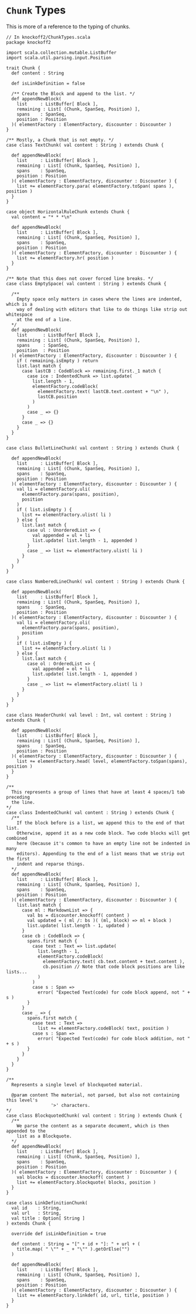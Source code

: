 # `Chunk` Types #

This is more of a reference to the typing of chunks.

    // In knockoff2/ChunkTypes.scala
    package knockoff2
    
    import scala.collection.mutable.ListBuffer
    import scala.util.parsing.input.Position
    
    trait Chunk {
      def content : String
      
      def isLinkDefinition = false

      /** Create the Block and append to the list. */
      def appendNewBlock(
        list     : ListBuffer[ Block ],
        remaining : List[ (Chunk, SpanSeq, Position) ],
        spans    : SpanSeq,
        position : Position
      )( elementFactory : ElementFactory, discounter : Discounter )
    }
    
    /** Mostly, a Chunk that is not empty. */
    case class TextChunk( val content : String ) extends Chunk {

      def appendNewBlock(
        list     : ListBuffer[ Block ],
        remaining : List[ (Chunk, SpanSeq, Position) ],
        spans    : SpanSeq,
        position : Position
      )( elementFactory : ElementFactory, discounter : Discounter ) {
        list += elementFactory.para( elementFactory.toSpan( spans ), position )
      }
    }
    
    case object HorizontalRuleChunk extends Chunk {
      val content = "* * *\n"
      
      def appendNewBlock(
        list     : ListBuffer[ Block ],
        remaining : List[ (Chunk, SpanSeq, Position) ],
        spans    : SpanSeq,
        position : Position
      )( elementFactory : ElementFactory, discounter : Discounter ) {
        list += elementFactory.hr( position )
      }
    }

    /** Note that this does not cover forced line breaks. */
    case class EmptySpace( val content : String ) extends Chunk {

      /**
        Empty space only matters in cases where the lines are indented, which is a
        way of dealing with editors that like to do things like strip out whitespace
        at the end of a line.
      */
      def appendNewBlock(
        list      : ListBuffer[ Block ],
        remaining : List[ (Chunk, SpanSeq, Position) ],
        spans     : SpanSeq,
        position  : Position
      )( elementFactory : ElementFactory, discounter : Discounter ) {
        if ( remaining.isEmpty ) return
        list.last match {
          case lastCB : CodeBlock => remaining.first._1 match {
            case ice : IndentedChunk => list.update(
              list.length - 1,
              elementFactory.codeBlock(
                elementFactory.text( lastCB.text.content + "\n" ),
                lastCB.position
              )
            )
            case _ => {}
          }
          case _ => {}
        }
      }
    }

    case class BulletLineChunk( val content : String ) extends Chunk {

      def appendNewBlock(
        list     : ListBuffer[ Block ],
        remaining : List[ (Chunk, SpanSeq, Position) ],
        spans    : SpanSeq,
        position : Position
      )( elementFactory : ElementFactory, discounter : Discounter ) {
        val li = elementFactory.uli(
          elementFactory.para(spans, position),
          position
        )
        if ( list.isEmpty ) {
          list += elementFactory.ulist( li )
        } else {
          list.last match {
            case ul : UnorderedList => {
              val appended = ul + li
              list.update( list.length - 1, appended )
            }
            case _ => list += elementFactory.ulist( li )
          }
        }
      }
    }
    
    case class NumberedLineChunk( val content : String ) extends Chunk {

      def appendNewBlock(
        list     : ListBuffer[ Block ],
        remaining : List[ (Chunk, SpanSeq, Position) ],
        spans    : SpanSeq,
        position : Position
      )( elementFactory : ElementFactory, discounter : Discounter ) {
        val li = elementFactory.oli(
          elementFactory.para(spans, position),
          position
        )
        if ( list.isEmpty ) {
          list += elementFactory.olist( li )
        } else {
          list.last match {
            case ol : OrderedList => {
              val appended = ol + li
              list.update( list.length - 1, appended )
            }
            case _ => list += elementFactory.olist( li )
          }
        }
      }
    }
    
    case class HeaderChunk( val level : Int, val content : String ) extends Chunk {

      def appendNewBlock(
        list     : ListBuffer[ Block ],
        remaining : List[ (Chunk, SpanSeq, Position) ],
        spans    : SpanSeq,
        position : Position
      )( elementFactory : ElementFactory, discounter : Discounter ) {
        list += elementFactory.head( level, elementFactory.toSpan(spans), position )
      }
    }

    /**
      This represents a group of lines that have at least 4 spaces/1 tab preceding
      the line.
    */
    case class IndentedChunk( val content : String ) extends Chunk {      
      /**
        If the block before is a list, we append this to the end of that list.
        Otherwise, append it as a new code block. Two code blocks will get combined
        here (because it's common to have an empty line not be indented in many
        editors). Appending to the end of a list means that we strip out the first
        indent and reparse things.
      */
      def appendNewBlock(
        list     : ListBuffer[ Block ],
        remaining : List[ (Chunk, SpanSeq, Position) ],
        spans    : SpanSeq,
        position : Position
      )( elementFactory : ElementFactory, discounter : Discounter ) {
        list.last match {
          case ml : MarkdownList => {
            val bs = discounter.knockoff( content )
            val updated = ( ml /: bs )( (ml, block) => ml + block )
            list.update( list.length - 1, updated )
          }
          case cb : CodeBlock => {
            spans.first match {
              case text : Text => list.update( 
                list.length - 1,
                elementFactory.codeBlock( 
                  elementFactory.text( cb.text.content + text.content ),
                  cb.position // Note that code block positions are like lists...
                )
              )
              case s : Span =>
                error( "Expected Text(code) for code block append, not " + s )
            }            
          }
          case _ => {
            spans.first match {
              case text : Text =>
                list += elementFactory.codeBlock( text, position )
              case s : Span =>
                error( "Expected Text(code) for code block addition, not " + s )
            }
          }
        }
      }
    }
    
    /**
      Represents a single level of blockquoted material.

      @param content The material, not parsed, but also not containing this level's
                     '>' characters.
    */
    case class BlockquotedChunk( val content : String ) extends Chunk {
      /**
        We parse the content as a separate document, which is then appended to the
        list as a Blockquote.
      */
      def appendNewBlock(
        list     : ListBuffer[ Block ],
        remaining : List[ (Chunk, SpanSeq, Position) ],
        spans    : SpanSeq,
        position : Position
      )( elementFactory : ElementFactory, discounter : Discounter ) {
        val blocks = discounter.knockoff( content )
        list += elementFactory.blockquote( blocks, position )
      }
    }
    
    case class LinkDefinitionChunk(
      val id    : String,
      val url   : String,
      val title : Option[ String ]
    ) extends Chunk {

      override def isLinkDefinition = true
      
      def content : String = "[" + id + "]: " + url + (
        title.map( " \"" + _ + "\"" ).getOrElse("")
      )
      
      def appendNewBlock(
        list     : ListBuffer[ Block ],
        remaining : List[ (Chunk, SpanSeq, Position) ],
        spans    : SpanSeq,
        position : Position
      )( elementFactory : ElementFactory, discounter : Discounter ) {
        list += elementFactory.linkdef( id, url, title, position )
      }
    }
